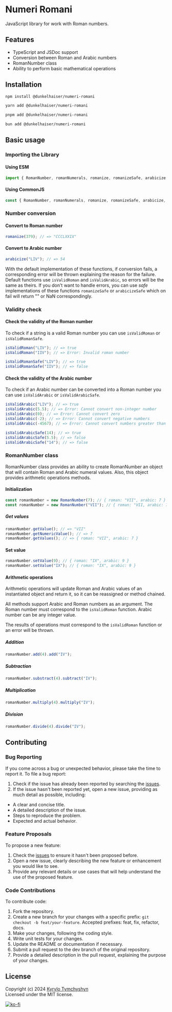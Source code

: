 # Numeri Romani

JavaScript library for work with Roman numbers.

## Features

- TypeScript and JSDoc support
- Conversion between Roman and Arabic numbers
- RomanNumber class
- Ability to perform basic mathematical operations

## Installation

```sh
npm install @dunkelhaiser/numeri-romani
```

```sh
yarn add @dunkelhaiser/numeri-romani
```

```sh
pnpm add @dunkelhaiser/numeri-romani
```

```sh
bun add @dunkelhaiser/numeri-romani
```

## Basic usage

### Importing the Library

#### Using ESM

```ts
import { RomanNumber, romanNumerals, romanize, romanizeSafe, arabicize, arabicizeSafe, isValidRoman, isValidRomanSafe, isValidArabic, isValidArabicSafe } from "@dunkelhaiser/numeri-romani";
```

#### Using CommonJS

```ts
const { RomanNumber, romanNumerals, romanize, romanizeSafe, arabicize, arabicizeSafe, isValidRoman, isValidRomanSafe, isValidArabic, isValidArabicSafe } = require("@dunkelhaiser/numeri-romani");
```

### Number conversion

#### Convert to Roman number

```ts
romanize(379); // => "CCCLXXIX"
```

#### Convert to Arabic number

```ts
arabicize("LIV"); // => 54
```

With the default implementation of these functions, if conversion fails, a corresponding error will be thrown explaining the reason for the failure. Default functions use `isValidRoman` and `isValidArabic`, so errors will be the same as theirs.
If you don't want to handle errors, you can use *safe* implementations of these functions `romanizeSafe` or `arabicizeSafe` which on fail will return "" or NaN correspondingly.

### Validity check

#### Check the validity of the Roman number

To check if a string is a valid Roman number you can use `isValidRoman` or `isValidRomanSafe`.

```ts
isValidRoman("LIV"); // => true
isValidRoman("IIV"); // => Error: Invalid roman number
```

```ts
isValidRomanSafe("LIV"); // => true
isValidRomanSafe("IIV"); // => false
```

#### Check the validity of the Arabic number

To check if an Arabic number can be converted into a Roman number you can use `isValidArabic` or `isValidArabicSafe`.

```ts
isValidArabic("LIV"); // => true
isValidArabic(5.5); // => Error: Cannot convert non-integer number
isValidArabic(0); // => Error: Cannot convert zero
isValidArabic(-2); // => Error: Cannot convert negative numbers
isValidArabic(-4567); // => Error: Cannot convert numbers greater than 3999
```

```ts
isValidArabicSafe(14); // => true
isValidArabicSafe(5.5); // => false
isValidArabicSafe("14"); // => false
```

### RomanNumber class

RomanNumber class provides an ability to create RomanNumber an object that will contain Roman and Arabic numeral values. Also, this object provides arithmetic operations methods.

#### Initialization

```ts
const romanNumber = new RomanNumber(7); // { roman: "VII", arabic: 7 }
const romanNumber = new RomanNumber("VII"); // { roman: "VII, arabic: 7 }
```

##### Get values

```ts
romanNumber.getValue(); // => "VII"
romanNumber.getNumericValue(); // => 7
romanNumber.getValues(); // => { roman: "VII", arabic: 7 }
```

#### Set value

```ts
romanNumber.setValue(9); // { roman: "IX", arabic: 9 }
romanNumber.setValue("IX"); // { roman: "IX", arabic: 9 }
```

#### Arithmetic operations

Arithmetic operations will update Roman and Arabic values of an instantiated object and return it, so it can be reassigned or method chained.

All methods support Arabic and Roman numbers as an argument.
The Roman number must correspond to the `isValidRoman` function. Arabic number can be any integer value.

The results of operations must correspond to the `isValidRoman` function or an error will be thrown.

##### Addition

```ts
romanNumber.add(4).add("IV");
```

##### Subtraction

```ts
romanNumber.substract(4).subtract("IV");
```

##### Multiplication

```ts
romanNumber.multiply(4).multiply("IV");
```

##### Division

```ts
romanNumber.divide(4).divide("IV");
```

## Contributing

### Bug Reporting

If you come across a bug or unexpected behavior, please take the time to report it. To file a bug report:

1. Check if the issue has already been reported by searching the [issues](https://github.com/Dunkelhaiser/Numeri-Romani/issues).
2. If the issue hasn't been reported yet, open a new issue, providing as much detail as possible, including:

- A clear and concise title.
- A detailed description of the issue.
- Steps to reproduce the problem.
- Expected and actual behavior.

### Feature Proposals

To propose a new feature:

1. Check the [issues](https://github.com/Dunkelhaiser/Numeri-Romani/issues) to ensure it hasn't been proposed before.
2. Open a new issue, clearly describing the new feature or enhancement you would like to see.
3. Provide any relevant details or use cases that will help understand the use of the proposed feature.

### Code Contributions

To contribute code:

1. Fork the repository.
2. Create a new branch for your changes with a specific prefix: `git checkout -b feat/your-feature`. Accepted prefixes: feat, fix, refactor, docs.
3. Make your changes, following the coding style.
4. Write unit tests for your changes.
5. Update the README or documentation if necessary.
6. Submit a pull request to the dev branch of the original repository.
7. Provide a detailed description in the pull request, explaining the purpose of your changes.

## License

Copyright (c) 2024 [Kyrylo Tymchyshyn](https://github.com/Dunkelhaiser)  
Licensed under the MIT license.

[![ko-fi](https://ko-fi.com/img/githubbutton_sm.svg)](https://ko-fi.com/W7W7LIYO1)
